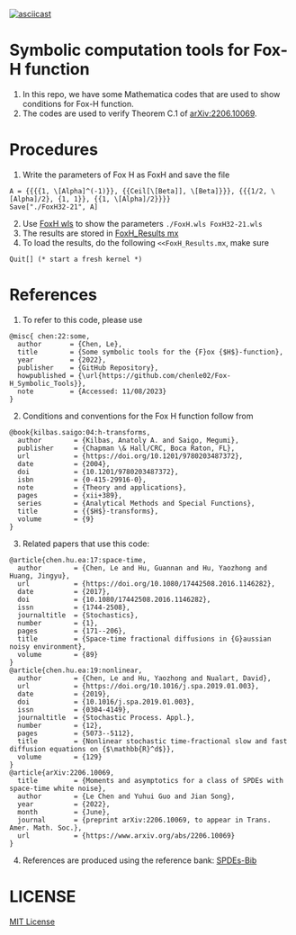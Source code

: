[![asciicast](https://asciinema.org/a/619828.svg)](https://asciinema.org/a/619828)

# Symbolic computation tools for Fox-H function
1. In this repo, we have some Mathematica codes that are used to show conditions for Fox-H function.
2. The codes are used to verify Theorem C.1 of [arXiv:2206.10069](https://arxiv.org/abs/2206.10069).

# Procedures
1. Write the parameters of Fox H as FoxH and save the file
```
A = {{{{1, \[Alpha]^(-1)}}, {{Ceil[\[Beta]], \[Beta]}}}, {{{1/2, \[Alpha]/2}, {1, 1}}, {{1, \[Alpha]/2}}}}
Save["./FoxH32-21", A]
```
2. Use [FoxH wls](./FoxH.wls) to show the parameters `./FoxH.wls FoxH32-21.wls`
3. The results are stored in [FoxH_Results mx](./FoxH_Results.mx)
4. To load the results, do the following `<<FoxH_Results.mx`, make sure
```
Quit[] (* start a fresh kernel *)
```

# References
1. To refer to this code, please use
```
@misc{ chen:22:some,
  author       = {Chen, Le},
  title        = {Some symbolic tools for the {F}ox {$H$}-function},
  year         = {2022},
  publisher    = {GitHub Repository},
  howpublished = {\url{https://github.com/chenle02/Fox-H_Symbolic_Tools}},
  note         = {Accessed: 11/08/2023}
}
```
2. Conditions and conventions for the Fox H function follow from
```
@book{kilbas.saigo:04:h-transforms,
  author        = {Kilbas, Anatoly A. and Saigo, Megumi},
  publisher     = {Chapman \& Hall/CRC, Boca Raton, FL},
  url           = {https://doi.org/10.1201/9780203487372},
  date          = {2004},
  doi           = {10.1201/9780203487372},
  isbn          = {0-415-29916-0},
  note          = {Theory and applications},
  pages         = {xii+389},
  series        = {Analytical Methods and Special Functions},
  title         = {{$H$}-transforms},
  volume        = {9}
}
``` 
3. Related papers that use this code:
```
@article{chen.hu.ea:17:space-time,
  author        = {Chen, Le and Hu, Guannan and Hu, Yaozhong and Huang, Jingyu},
  url           = {https://doi.org/10.1080/17442508.2016.1146282},
  date          = {2017},
  doi           = {10.1080/17442508.2016.1146282},
  issn          = {1744-2508},
  journaltitle  = {Stochastics},
  number        = {1},
  pages         = {171--206},
  title         = {Space-time fractional diffusions in {G}aussian noisy environment},
  volume        = {89}
}
@article{chen.hu.ea:19:nonlinear,
  author        = {Chen, Le and Hu, Yaozhong and Nualart, David},
  url           = {https://doi.org/10.1016/j.spa.2019.01.003},
  date          = {2019},
  doi           = {10.1016/j.spa.2019.01.003},
  issn          = {0304-4149},
  journaltitle  = {Stochastic Process. Appl.},
  number        = {12},
  pages         = {5073--5112},
  title         = {Nonlinear stochastic time-fractional slow and fast diffusion equations on {$\mathbb{R}^d$}},
  volume        = {129}
}
@article{arXiv:2206.10069,
  title         = {Moments and asymptotics for a class of SPDEs with space-time white noise},
  author        = {Le Chen and Yuhui Guo and Jian Song},
  year          = {2022},
  month         = {June},
  journal       = {preprint arXiv:2206.10069, to appear in Trans. Amer. Math. Soc.},
  url           = {https://www.arxiv.org/abs/2206.10069}
}
``` 
4. References are produced using the reference bank: [SPDEs-Bib](https://github.com/chenle02/SPDEs-Bib)

# LICENSE
[MIT License](LICENSE)
